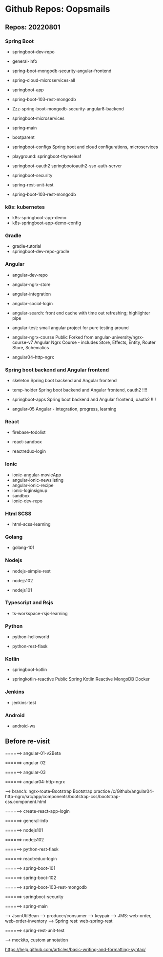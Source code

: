 # Github Repos: Oopsmails

## Repos: 20220801

### Spring Boot

- springboot-dev-repo
- general-info
- spring-boot-mongodb-security-angular-frontend

- spring-cloud-microservices-all

- springboot-app

- spring-boot-103-rest-mongodb
- Zzz-spring-boot-mongodb-security-angular8-backend
- springboot-microservices
- spring-main
- bootparent

- springboot-configs
Spring boot and cloud configurations, microservices


- playground: springboot-thymeleaf


- springboot-oauth2
springbootoauth2-sso-auth-server

- springboot-security 

- spring-rest-unit-test 

- spring-boot-103-rest-mongodb


### k8s: kubernetes


- k8s-springboot-app-demo
- k8s-springboot-app-demo-config
### Gradle

- gradle-tutorial
- springboot-dev-repo-gradle



### Angular

- angular-dev-repo
- angular-ngrx-store

- angular-integration
- angular-social-login

- angular-search: front end cache with time out refreshing; highlighter pipe
- angular-test: small angular project for pure testing around

- angular-ngrx-course Public
Forked from angular-university/ngrx-course-v7
Angular Ngrx Course - includes Store, Effects, Entity, Router Store, Schematics

- angular04-http-ngrx

### Spring boot backend and Angular frontend
- skeleton
Spring boot backend and Angular frontend

- temp-holder
Spring boot backend and Angular frontend, oauth2 !!!!

- springboot-apps
Spring boot backend and Angular frontend, oauth2 !!!!

- angular-05
Angular - integration, progress, learning

### React
- firebase-todolist


- react-sandbox

- reactredux-login
### Ionic

- ionic-angular-movieApp 
- angular-ionic-newslisting
- angular-ionic-recipe
- ionic-loginsignup
- sandbox
- ionic-dev-repo

### Html SCSS
- html-scss-learning

### Golang
- golang-101

### Nodejs
- nodejs-simple-rest

- nodejs102

- nodejs101

### Typescript and Rsjs
- ts-workspace-rsjs-learning

### Python
- python-helloworld

- python-rest-flask

### Kotlin
- springboot-kotlin

- springkotlin-reactive Public
Spring Kotlin Reactive MongoDB Docker

### Jenkins
- jenkins-test 

### Android

- android-ws

## Before re-visit




======> angular-01-v2Beta



======> angular-02



======> angular-03




======> angular04-http-ngrx


--> branch: ngrx-route-Bootstrap
Bootstrap practice
/c/Github/angular04-http-ngrx/src/app/components/bootstrap-css/bootstrap-css.component.html



======> create-react-app-login



======> general-info



======> nodejs101



======> nodejs102



======> python-rest-flask



======> reactredux-login



======> spring-boot-101



======> spring-boot-102



======> spring-boot-103-rest-mongodb



======> springboot-security



======> spring-main

--> JsonUtilBean
--> producer/consumer
--> keypair
--> JMS: web-order, web-order-inventory
--> Spring rest: web-spring-rest


======> spring-rest-unit-test

--> mockito, custom annotation


https://help.github.com/articles/basic-writing-and-formatting-syntax/




